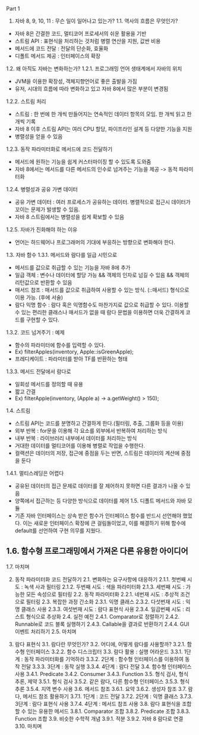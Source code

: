 Part 1
1.	자바 8, 9, 10, 11 : 무슨 일이 일어나고 있는가?
1.1.	역사의 흐름은 무엇인가?
-	자바 8은 간결한 코드, 멀티코어 프로세서의 쉬운 활용을 기반
-	스트림 API : 표현식을 처리하는 것처럼 병렬 연산을 지원, 값싼 비용
-	메서드에 코드 전달 : 전달의 단순화, 효율화
-	디폴트 메서드 제공 : 인터페이스의 확장

1.2.	왜 아직도 자바는 변화하는가?
1.2.1.	프로그래밍 언어 생태계에서 자바의 위치
-	JVM을 이용한 확장성, 객체지향언어로 좋은 출발을 가짐
-	유저, 시대의 흐름에 따라 변화하고 있고 자바 8에서 많은 부분이 변경됨

1.2.2.	스트림 처리
-	스트림 : 한 번에 한 개씩 만들어지는 연속적인 데이터 항목의 모임. 한 개씩 읽고 한 개씩 기록
-	자바 8 이후 스트림 API는 여러 CPU 할당, 파이프라인 설계 등 다양한 기능을 지원
-	병렬성을 얻을 수 있음

1.2.3.	동작 파라미터화로 메서드에 코드 전달하기
-	메서드에 원하는 기능을 쉽게 커스터마이징 할 수 있도록 도와줌
-	자바 8에서는 메서드를 다른 메서드의 인수로 넘겨주는 기능을 제공 -> 동적 파라미터화

1.2.4.	병렬성과 공유 가변 데이터
-	공유 가변 데이터 : 여러 프로세스가 공유하는 데이터. 병렬적으로 접근시 데이터가 꼬이는 문제가 발생할 수 있음.
-	자바 8 스트림에서는 병렬성을 쉽게 확보할 수 있음

1.2.5.	자바가 진화해야 하는 이유
-	언어는 하드웨어나 프로그래머의 기대에 부응하는 방향으로 변화해야 한다.

1.3.	자바 함수
1.3.1.	메서드와 람다를 일급 시민으로
-	메서드를 값으로 취급할 수 있는 기능을 자바 8에 추가
-	일급 객체 : 변수나 데이터에 할당 가능 && 객체의 인자로 넘길 수 있음 && 객체의 리턴값으로 반환할 수 있음
-	매서드 참조 : 매서드를 값으로 취급하여 사용할 수 있는 방식. (::매서드) 형식으로 이용 가능. (후에 서술)
-	람다 익명 함수 : 람다 혹은 익명함수도 마찬가지로 값으로 취급할 수 있다. 이용할 수 있는 편리한 클래스나 매서드가 없을 때 람다 문법을 이용하면 더욱 간결하게 코드를 구현할 수 있다.

1.3.2.	코드 넘겨주기 : 예제
-	함수의 파라미터에 함수를 입력할 수 있다.
-	Ex) filterApples(inventory, Apple::isGreenApple);
-	프레디케이트 : 파라미터를 받아 TF를 반환하는 형태

1.3.3.	메서드 전달에서 람다로
-	일회성 메서드를 정의할 때 유용
-	짧고 간결
-	Ex) filterApple(inventory, (Apple a) -> a.getWeight() > 150);

1.4.	스트림
-	스트림 API는 코드를 분명하고 간결하게 한다.(필터링, 추출, 그룹화 등을 이용)
-	외부 반복 : for문을 이용해 각 요소를 외부에서 반복하여 처리하는 방식
-	내부 반복 : 라이브러리 내부에서 데이터를 처리하는 방식
-	거대한 데이터를 멀티코어를 이용해 병렬로 작업을 수행한다.
-	컬랙션은 데이터의 저장, 접근에 중점을 두는 반면, 스트림은 데이터의 계산에 중점을 둔다

1.4.1.	멀티스레딩은 어렵다
-	공유된 데이터의 접근 문제로 데이터를 잘 제어하지 못하면 다른 결과가 나올 수 있음
-	양쪽에서 접근하는 등 다양한 방식으로 데이터를 제어
1.5.	디폴트 메서드와 자바 모듈
-	기존 자바 인터페이스는 상속 받은 함수가 인터페이스 함수를 반드시 선언해야 했었다. 이는 새로운 인터페이스 확장에 큰 걸림돌이었고, 이를 해결하기 위해 함수에 default를 선언하여 구현 의무를 지웠다.

1.6.	함수형 프로그래밍에서 가져온 다른 유용한 아이디어
-	
1.7.	마치며

2.	동작 파라미터화 코드 전달하기
2.1.	변화하는 요구사항에 대응하기
2.1.1.	첫번째 시도 : 녹색 사과 필터링
2.1.2.	두번째 시도 : 색을 파라미터화
2.1.3.	세번째 시도 : 가능한 모든 속성으로 필터링
2.2.	동작 파라미터화
2.2.1.	네번재 시도 : 추상적 조건으로 필터링
2.3.	복잡한 과정 간소화
2.3.1.	익명 클래스
2.3.2.	다섯번재 시도 : 익명 클래스 사용
2.3.3.	여섯번재 시도 : 람다 표현식 사용
2.3.4.	일곱번째 시도 : 리스트 형식으로 추상화
2.4.	실전 예전
2.4.1.	Comparator로 정렬하기
2.4.2.	Runnable로 코드 블록 실행하기
2.4.3.	Callable을 결과로 반환하기
2.4.4.	GUI 이벤트 처리하기
2.5.	마치며

3.	람다 표현식
3.1.	람다란 무엇인가?
3.2.	어디에, 어떻게 람다를 사용할까?
3.2.1.	함수형 인터페이스
3.2.2.	함수 디스크립터
3.3.	람다 활용 : 실행 어라운드
3.3.1.	1단계 : 동작 파라미터화를 기억하라
3.3.2.	2단계 : 함수형 인터페이스를 이용하여 동작 전달
3.3.3.	3단계 : 동작 실행
3.3.4.	4단계 : 람다 전달
3.4.	함수형 인터페이스 사용
3.4.1.	Predicate
3.4.2.	Consumer
3.4.3.	Function
3.5.	형식 검사, 형식 추론, 제약
3.5.1.	형식 검사
3.5.2.	같은 람다, 다른 함수형 인터페이스
3.5.3.	형식 추론
3.5.4.	지역 변수 사용
3.6.	메서드 참조
3.6.1.	요약
3.6.2.	생성자 참조
3.7.	람다, 메서드 참조 활용하기
3.7.1.	1단계 : 코드 전달
3.7.2.	2단계 : 익명 클래스
3.7.3.	3단계 : 람다 표현식 사용
3.7.4.	4단계 : 메서드 참조 사용
3.8.	람다 표현식을 조합할 수 있는 유용한 메서드
3.8.1.	Comparator 조합
3.8.2.	Predicate 조합
3.8.3.	Function 조합
3.9.	비슷한 수학적 개념
3.9.1.	적분
3.9.2.	자바 8 람다로 연결
3.10.	마치며

